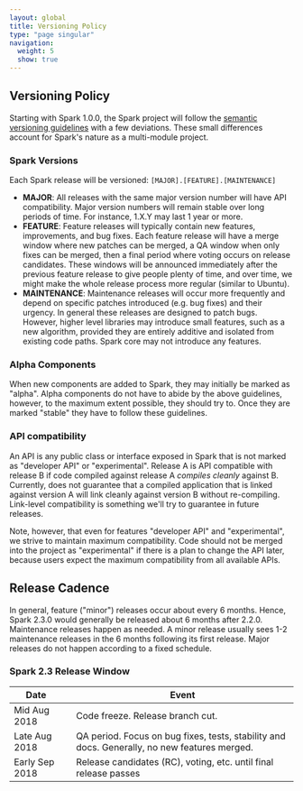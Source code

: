 ```yaml
---
layout: global
title: Versioning Policy
type: "page singular"
navigation:
  weight: 5
  show: true
---
```


<h2>Versioning Policy</h2>

Starting with Spark 1.0.0, the Spark project will follow the 
<a href="http://semver.org/">semantic versioning guidelines</a> with a few deviations. 
These small differences account for Spark's nature as a multi-module project.

<h3>Spark Versions</h3>

Each Spark release will be versioned: `[MAJOR].[FEATURE].[MAINTENANCE]`

- **MAJOR**: All releases with the same major version number will have API compatibility.
Major version numbers will remain stable over long periods of time. For instance, 1.X.Y may last 
1 year or more.
- **FEATURE**: Feature releases will typically contain new features, improvements, and bug fixes. 
Each feature release will have a merge window where new patches can be merged, a QA window when 
only fixes can be merged, then a final period where voting occurs on release candidates. These 
windows will be announced immediately after the previous feature release to give people plenty 
of time, and over time, we might make the whole release process more regular (similar to Ubuntu).
- **MAINTENANCE**: Maintenance releases will occur more frequently and depend on specific patches 
introduced (e.g. bug fixes) and their urgency. In general these releases are designed to patch bugs. 
However, higher level libraries may introduce small features, such as a new algorithm, provided 
they are entirely additive and isolated from existing code paths. Spark core may not introduce 
any features.

<h3>Alpha Components</h3>

When new components are added to Spark, they may initially be marked as "alpha". Alpha components 
do not have to abide by the above guidelines, however, to the maximum extent possible, they should 
try to. Once they are marked "stable" they have to follow these guidelines.

<h3>API compatibility</h3>

An API is any public class or interface exposed in Spark that is not marked as "developer API" or 
"experimental". Release A is API compatible with release B if code compiled against release A 
_compiles cleanly_ against B. Currently, does not guarantee that a compiled application that is 
linked against version A will link cleanly against version B without re-compiling. Link-level 
compatibility is something we'll try to guarantee in future releases. 

Note, however, that even for features "developer API" and "experimental", we strive to maintain 
maximum compatibility. Code should not be merged into the project as "experimental" if there is 
a plan to change the API later, because users expect the maximum compatibility from all 
available APIs.

<h2>Release Cadence</h2>

In general, feature ("minor") releases occur about every 6 months. Hence, Spark 2.3.0 would
generally be released about 6 months after 2.2.0. Maintenance releases happen as needed.
A minor release usually sees 1-2 maintenance releases in the 6 months following its first
release. Major releases do not happen according to a fixed schedule.

<h3>Spark 2.3 Release Window</h3>

| Date  | | Event  |
| ----- |-| ------ |
| Mid Aug 2018 || Code freeze. Release branch cut.|
| Late Aug 2018 || QA period. Focus on bug fixes, tests, stability and docs. Generally, no new features merged.|
| Early Sep 2018 || Release candidates (RC), voting, etc. until final release passes|
